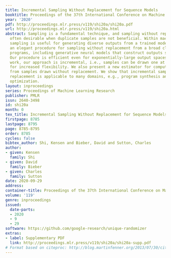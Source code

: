 ```yaml
---
title: Incremental Sampling Without Replacement for Sequence Models
booktitle: Proceedings of the 37th International Conference on Machine Learning
year: '2020'
pdf: http://proceedings.mlr.press/v119/shi20a/shi20a.pdf
url: http://proceedings.mlr.press/v119/shi20a.html
abstract: Sampling is a fundamental technique, and sampling without replacement is
  often desirable when duplicate samples are not beneficial. Within machine learning,
  sampling is useful for generating diverse outputs from a trained model. We present
  an elegant procedure for sampling without replacement from a broad class of randomized
  programs, including generative neural models that construct outputs sequentially.
  Our procedure is efficient even for exponentially-large output spaces. Unlike prior
  work, our approach is incremental, i.e., samples can be drawn one at a time, allowing
  for increased flexibility. We also present a new estimator for computing expectations
  from samples drawn without replacement. We show that incremental sampling without
  replacement is applicable to many domains, e.g., program synthesis and combinatorial
  optimization.
layout: inproceedings
series: Proceedings of Machine Learning Research
publisher: PMLR
issn: 2640-3498
id: shi20a
month: 0
tex_title: Incremental Sampling Without Replacement for Sequence Models
firstpage: 8785
lastpage: 8795
page: 8785-8795
order: 8785
cycles: false
bibtex_author: Shi, Kensen and Bieber, David and Sutton, Charles
author:
- given: Kensen
  family: Shi
- given: David
  family: Bieber
- given: Charles
  family: Sutton
date: 2020-09-29
address: 
container-title: Proceedings of the 37th International Conference on Machine Learning
volume: '119'
genre: inproceedings
issued:
  date-parts:
  - 2020
  - 9
  - 29
software: https://github.com/google-research/unique-randomizer
extras:
- label: Supplementary PDF
  link: http://proceedings.mlr.press/v119/shi20a/shi20a-supp.pdf
# Format based on citeproc: http://blog.martinfenner.org/2013/07/30/citeproc-yaml-for-bibliographies/
---
```

